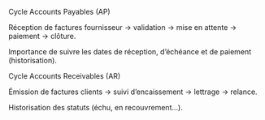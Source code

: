 Cycle Accounts Payables (AP)

Réception de factures fournisseur → validation → mise en attente → paiement → clôture.

Importance de suivre les dates de réception, d’échéance et de paiement (historisation).

Cycle Accounts Receivables (AR)

Émission de factures clients → suivi d’encaissement → lettrage → relance.

Historisation des statuts (échu, en recouvrement…).
